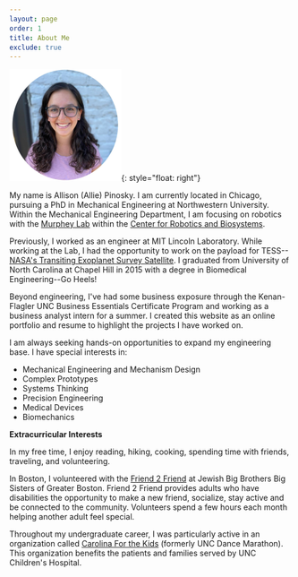 ```yaml
---
layout: page
order: 1
title: About Me
exclude: true
---
```


![Allie](/assets/images/alliep3.png){: style="float: right"}

My name is Allison (Allie) Pinosky. I am currently located in Chicago, pursuing a PhD in Mechanical Engineering at Northwestern University. Within the Mechanical Engineering Department, I am focusing on robotics with the [Murphey Lab](https://murpheylab.github.io/) within the [Center for Robotics and Biosystems](https://robotics.northwestern.edu/).

Previously, I worked as an engineer at MIT Lincoln Laboratory. While working at the Lab, I had the opportunity to work on the payload for TESS--[NASA's Transiting Exoplanet Survey Satellite](https://www.nasa.gov/tess-transiting-exoplanet-survey-satellite).  I graduated from University of North Carolina at Chapel Hill in 2015 with a degree in Biomedical Engineering--Go Heels!

Beyond engineering, I've had some business exposure through the Kenan-Flagler UNC Business Essentials Certificate Program and working as a business analyst intern for a summer. I created this website as an online portfolio and resume to highlight the projects I have worked on.

I am always seeking hands-on opportunities to expand my engineering base. I have special interests in:

- Mechanical Engineering and Mechanism Design
- Complex Prototypes
- Systems Thinking
- Precision Engineering
- Medical Devices
- Biomechanics

**Extracurricular Interests**

In my free time, I enjoy reading, hiking, cooking, spending time with friends, traveling, and volunteering.

In Boston, I volunteered with the [Friend 2 Friend](https://www.jbbbs.org/programs/adults) at Jewish Big Brothers Big Sisters of Greater Boston. Friend 2 Friend provides adults who have disabilities the opportunity to make a new friend, socialize, stay active and be connected to the community. Volunteers spend a few hours each month helping another adult feel special.

Throughout my undergraduate career, I was particularly active in an organization called [Carolina For the Kids](http://www.carolinaftk.org/) (formerly UNC Dance Marathon). This organization benefits the patients and families served by UNC Children's Hospital.

<!--


This is the base Jekyll theme. You can find out more info about customizing your Jekyll theme, as well as basic Jekyll usage documentation at [jekyllrb.com](https://jekyllrb.com/)

You can find the source code for Minima at GitHub:
[jekyll][jekyll-organization] /
[minima](https://github.com/jekyll/minima)

You can find the source code for Jekyll at GitHub:
[jekyll][jekyll-organization] /
[jekyll](https://github.com/jekyll/jekyll)


[jekyll-organization]: https://github.com/jekyll -->
